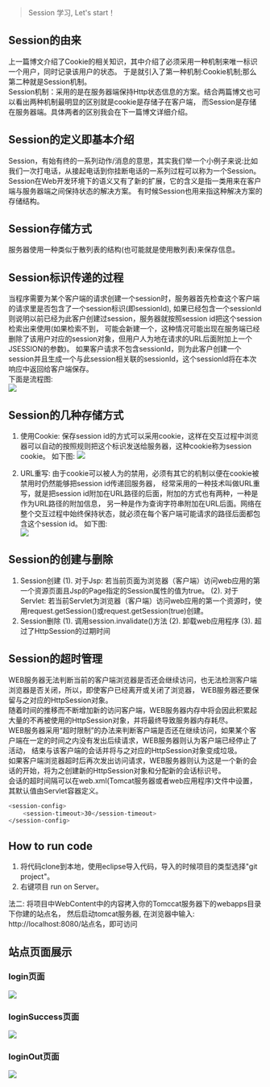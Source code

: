 > Session 学习, Let's start！

## Session的由来

上一篇博文介绍了Cookie的相关知识，其中介绍了必须采用一种机制来唯一标识一个用户，同时记录该用户的状态。
于是就引入了第一种机制:Cookie机制;那么第二种就是Session机制。<br/>
Session机制：采用的是在服务器端保持Http状态信息的方案。结合两篇博文也可以看出两种机制最明显的区别就是cookie是存储子在客户端，
而Session是存储在服务器端。具体两者的区别我会在下一篇博文详细介绍。
	
## Session的定义即基本介绍

Session，有始有终的一系列动作/消息的意思，其实我们举一个小例子来说:比如我们一次打电话，从接起电话到你挂断电话的一系列过程可以称为一个Session。
Session在Web开发环境下的语义又有了新的扩展，它的含义是指一类用来在客户端与服务器端之间保持状态的解决方案。
   有时候Session也用来指这种解决方案的存储结构。

## Session存储方式
服务器使用一种类似于散列表的结构(也可能就是使用散列表)来保存信息。
	
## Session标识传递的过程

当程序需要为某个客户端的请求创建一个session时，服务器首先检查这个客户端的请求里是否包含了一个session标识(即sessionId),
如果已经包含一个sessionId则说明以前已经为此客户创建过session，服务器就按照session id把这个session检索出来使用(如果检索不到，
可能会新建一个，这种情况可能出现在服务端已经删除了该用户对应的session对象，但用户人为地在请求的URL后面附加上一个JSESSION的参数)。
如果客户请求不包含sessionId，则为此客户创建一个session并且生成一个与此session相关联的sessionId，这个sessionId将在本次响应中返回给客户端保存。<br/>
下面是流程图:<br />
![](http://blog.tommyyang.cn/img/session/processofsession.png)

## Session的几种存储方式

1. 使用Cookie: 保存session id的方式可以采用cookie，这样在交互过程中浏览器可以自动的按照规则把这个标识发送给服务器，这种cookie称为session cookie。
如下图:
![](http://blog.tommyyang.cn/img/session/sessioncookie.png)

2. URL重写: 由于cookie可以被人为的禁用，必须有其它的机制以便在cookie被禁用时仍然能够把session id传递回服务器，
   经常采用的一种技术叫做URL重写，就是把session id附加在URL路径的后面，附加的方式也有两种，一种是作为URL路径的附加信息，
   另一种是作为查询字符串附加在URL后面。网络在整个交互过程中始终保持状态，就必须在每个客户端可能请求的路径后面都包含这个session id。
如下图:<br/>
![](http://blog.tommyyang.cn/img/session/urlencode.png)
   
## Session的创建与删除

1. Session创建
   (1). 对于Jsp: 若当前页面为浏览器（客户端）访问web应用的第一个资源页面且Jsp的Page指定的Session属性的值为true。
   (2). 对于Servlet: 若当前Servlet为浏览器（客户端）访问web应用的第一个资源时，使用request.getSession()或request.getSession(true)创建。
2. Session删除
   (1). 调用session.invalidate()方法
   (2). 卸载web应用程序
   (3). 超过了HttpSession的过期时间
   
## Session的超时管理 

WEB服务器无法判断当前的客户端浏览器是否还会继续访问，也无法检测客户端浏览器是否关闭，所以，即使客户已经离开或关闭了浏览器，
WEB服务器还要保留与之对应的HttpSession对象。<br/>
随着时间的推移而不断增加新的访问客户端，WEB服务器内存中将会因此积累起大量的不再被使用的HttpSession对象，并将最终导致服务器内存耗尽。<br/> 
WEB服务器采用“超时限制”的办法来判断客户端是否还在继续访问，如果某个客户端在一定的时间之内没有发出后续请求，WEB服务器则认为客户端已经停止了活动，
结束与该客户端的会话并将与之对应的HttpSession对象变成垃圾。<br/> 
如果客户端浏览器超时后再次发出访问请求，WEB服务器则认为这是一个新的会话的开始，将为之创建新的HttpSession对象和分配新的会话标识号。 <br/> 
会话的超时间隔可以在web.xml(Tomcat服务器或者web应用程序)文件中设置，其默认值由Servlet容器定义。 <br/> 
```sh
<session-config>
    <session-timeout>30</session-timeout>
</session-config>
```

## How to run code

1. 将代码clone到本地，使用eclipse导入代码，导入的时候项目的类型选择"git project"。
2. 右键项目 run on Server。

法二: 将项目中WebContent中的内容拷入你的Tomccat服务器下的webapps目录下你建的站点名，
      然后启动tomcat服务器,
      在浏览器中输入: http://localhost:8080/站点名，即可访问<br/>

## 站点页面展示

### login页面
![](http://blog.tommyyang.cn/img/session/login.png)

### loginSuccess页面
![](http://blog.tommyyang.cn/img/session/loginSuccess.png)

### loginOut页面
![](http://blog.tommyyang.cn/img/session/out.png)

